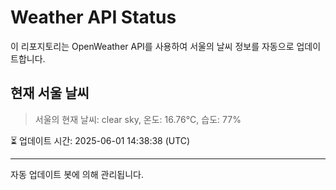 
# Weather API Status

이 리포지토리는 OpenWeather API를 사용하여 서울의 날씨 정보를 자동으로 업데이트합니다.

## 현재 서울 날씨
> 서울의 현재 날씨: clear sky, 온도: 16.76°C, 습도: 77%

⏳ 업데이트 시간: 2025-06-01 14:38:38 (UTC)

---
자동 업데이트 봇에 의해 관리됩니다.
